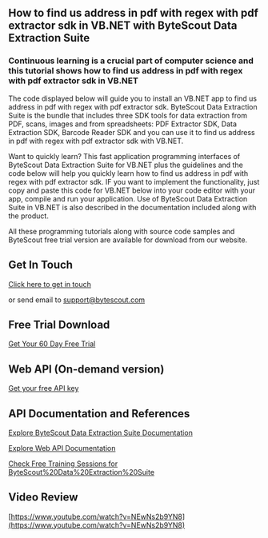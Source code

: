 ## How to find us address in pdf with regex with pdf extractor sdk in VB.NET with ByteScout Data Extraction Suite

### Continuous learning is a crucial part of computer science and this tutorial shows how to find us address in pdf with regex with pdf extractor sdk in VB.NET

The code displayed below will guide you to install an VB.NET app to find us address in pdf with regex with pdf extractor sdk. ByteScout Data Extraction Suite is the bundle that includes three SDK tools for data extraction from PDF, scans, images and from spreadsheets: PDF Extractor SDK, Data Extraction SDK, Barcode Reader SDK and you can use it to find us address in pdf with regex with pdf extractor sdk with VB.NET.

Want to quickly learn? This fast application programming interfaces of ByteScout Data Extraction Suite for VB.NET plus the guidelines and the code below will help you quickly learn how to find us address in pdf with regex with pdf extractor sdk. IF you want to implement the functionality, just copy and paste this code for VB.NET below into your code editor with your app, compile and run your application. Use of ByteScout Data Extraction Suite in VB.NET is also described in the documentation included along with the product.

All these programming tutorials along with source code samples and ByteScout free trial version are available for download from our website.

## Get In Touch

[Click here to get in touch](https://bytescout.zendesk.com/hc/en-us/requests/new?subject=ByteScout%20Data%20Extraction%20Suite%20Question)

or send email to [support@bytescout.com](mailto:support@bytescout.com?subject=ByteScout%20Data%20Extraction%20Suite%20Question) 

## Free Trial Download

[Get Your 60 Day Free Trial](https://bytescout.com/download/web-installer?utm_source=github-readme)

## Web API (On-demand version)

[Get your free API key](https://pdf.co/documentation/api?utm_source=github-readme)

## API Documentation and References

[Explore ByteScout Data Extraction Suite Documentation](https://bytescout.com/documentation/index.html?utm_source=github-readme)

[Explore Web API Documentation](https://pdf.co/documentation/api?utm_source=github-readme)

[Check Free Training Sessions for ByteScout%20Data%20Extraction%20Suite](https://academy.bytescout.com/)

## Video Review

[https://www.youtube.com/watch?v=NEwNs2b9YN8](https://www.youtube.com/watch?v=NEwNs2b9YN8)
